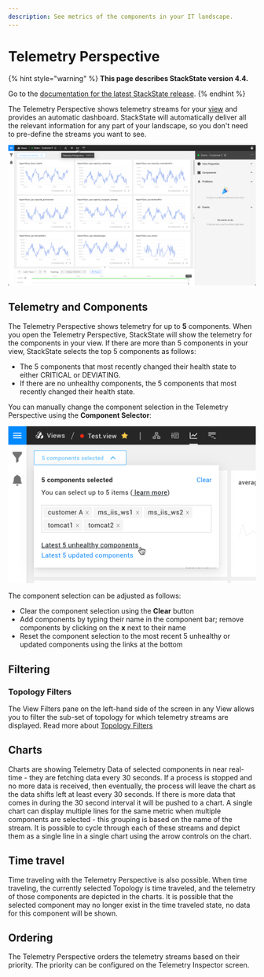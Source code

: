 ```yaml
---
description: See metrics of the components in your IT landscape.
---
```


# Telemetry Perspective

{% hint style="warning" %}
**This page describes StackState version 4.4.**

Go to the [documentation for the latest StackState release](https://docs.stackstate.com/use/stackstate-ui/perspectives/telemetry-perspective).
{% endhint %}

The Telemetry Perspective shows telemetry streams for your [view](../views/about_views.md) and provides an automatic dashboard. StackState will automatically deliver all the relevant information for any part of your landscape, so you don't need to pre-define the streams you want to see.

![Telemetry Perspective](../../../.gitbook/assets/v44_telemetry-perspective.png)

## Telemetry and Components

The Telemetry Perspective shows telemetry for up to **5** components. When you open the Telemetry Perspective, StackState will show the telemetry for the components in your view. If there are more than 5 components in your view, StackState selects the top 5 components as follows:

* The 5 components that most recently changed their health state to either CRITICAL or DEVIATING.
* If there are no unhealthy components, the 5 components that most recently changed their health state.

You can manually change the component selection in the Telemetry Perspective using the **Component Selector**:

![](../../../.gitbook/assets/v44_telemetry-components-selector.png)

The component selection can be adjusted as follows:

* Clear the component selection using the **Clear** button
* Add components by typing their name in the component bar; remove components by clicking on the **x** next to their name
* Reset the component selection to the most recent 5 unhealthy or updated components using the links at the bottom  

## Filtering

### Topology Filters

The View Filters pane on the left-hand side of the screen in any View allows you to filter the sub-set of topology for which telemetry streams are displayed. Read more about [Topology Filters](../filters.md#filter-topology)

## Charts

Charts are showing Telemetry Data of selected components in near real-time - they are fetching data every 30 seconds. If a process is stopped and no more data is received, then eventually, the process will leave the chart as the data shifts left at least every 30 seconds. If there is more data that comes in during the 30 second interval it will be pushed to a chart. A single chart can display multiple lines for the same metric when multiple components are selected - this grouping is based on the name of the stream. It is possible to cycle through each of these streams and depict them as a single line in a single chart using the arrow controls on the chart.

## Time travel

Time traveling with the Telemetry Perspective is also possible. When time traveling, the currently selected Topology is time traveled, and the telemetry of those components are depicted in the charts. It is possible that the selected component may no longer exist in the time traveled state, no data for this component will be shown.

## Ordering

The Telemetry Perspective orders the telemetry streams based on their priority. The priority can be configured on the Telemetry Inspector screen.

